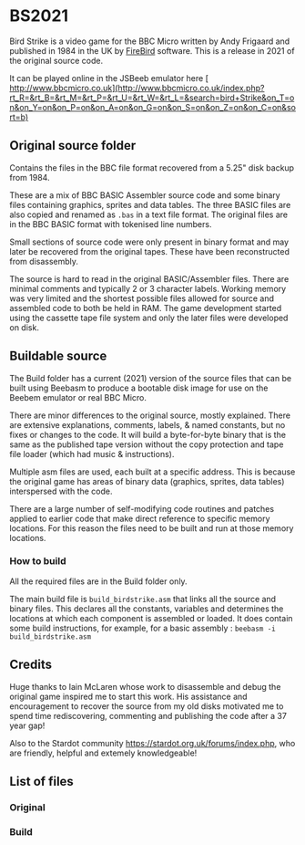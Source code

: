 # BS2021
Bird Strike is a video game for the BBC Micro written by Andy Frigaard and published in 1984 in the UK by [FireBird](https://en.wikipedia.org/wiki/Telecomsoft#Firebird) software.   This is a release in 2021 of the original source code.


It can be played online in the JSBeeb emulator here [ http://www.bbcmicro.co.uk](http://www.bbcmicro.co.uk/index.php?rt_R=&rt_B=&rt_M=&rt_P=&rt_U=&rt_W=&rt_L=&search=bird+Strike&on_T=on&on_Y=on&on_P=on&on_A=on&on_G=on&on_S=on&on_Z=on&on_C=on&sort=b)


## Original source folder
Contains the files in the BBC file format recovered from a 5.25" disk backup from 1984.

These are a mix of BBC BASIC Assembler source code and some binary files containing graphics, sprites and data tables.  The three BASIC files are also copied and renamed as `.bas` in a text file format.  The original files are in the BBC BASIC format with tokenised line numbers.

Small sections of source code were only present in binary format and may later be recovered from the original tapes.  These have been reconstructed from disassembly.

The source is hard to read in the original BASIC/Assembler files. 
There are minimal comments and typically 2 or 3 character labels.  Working memory was very limited and the shortest possible files allowed for source and assembled code to both be held in RAM.  The game development started using the cassette tape file system and only the later files were developed on disk. 


## Buildable source 
The Build folder has a current (2021) version of the source files that can be built using Beebasm to produce a bootable disk image for use on the Beebem emulator or real BBC Micro.

There are minor differences to the original source, mostly explained.  There are extensive explanations, comments, labels, & named constants, but no fixes or changes to the code.  It will build a byte-for-byte binary that is the same as the published tape version without the copy protection and tape file loader (which had music & instructions).

Multiple asm files are used, each built at a specific address.  This is because the original game has areas of binary data (graphics, sprites, data tables) interspersed with the code.

There are a large number of self-modifying code routines and patches applied to earlier code that make direct reference to specific memory locations.  For this reason the files need to be built and run at those memory locations.

### How to build
All the required files are in the Build folder only.   

The main build file is `build_birdstrike.asm` that links all the source and binary files.  This declares all the constants, variables and determines the locations at which each component is assembled or loaded.  It does contain some build instructions, for example, for a basic assembly :  `beebasm -i build_birdstrike.asm `


## Credits
Huge thanks to Iain McLaren whose work to disassemble and debug the original game inspired me to start this work.  His assistance and encouragement to recover the source from my old disks motivated me to spend time rediscovering, commenting and publishing the code after a 37 year gap!

Also to the Stardot community https://stardot.org.uk/forums/index.php, who are friendly, helpful and extemely knowledgeable!

## List of files
### Original

### Build




